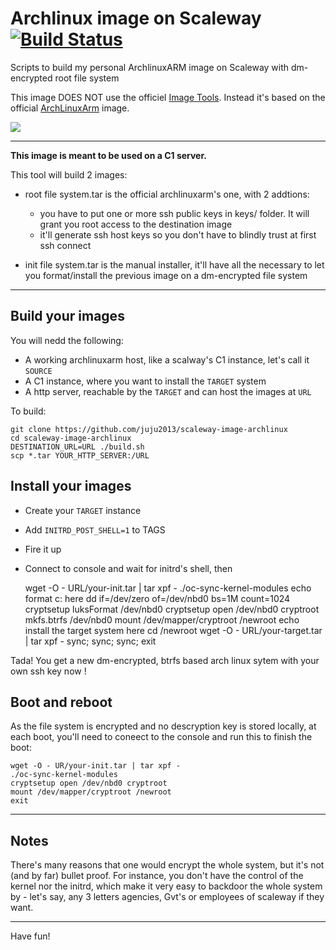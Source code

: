 Archlinux image on Scaleway [![Build Status](https://travis-ci.org/scaleway/image-archlinux.svg?branch=master)](https://travis-ci.org/scaleway/image-archlinux)
===========================

Scripts to build my personal ArchlinuxARM image on Scaleway with dm-encrypted root file system

This image DOES NOT use the officiel [Image Tools](https://github.com/scaleway/image-tools). Instead it's based on the official [ArchLinuxArm](http://archlinuxarm.org/) image.

<img src="http://archlinuxarm.org/sites/default/files/wikilogo_0_0.png" />

---

**This image is meant to be used on a C1 server.**

This tool will build 2 images:

  * root file system.tar is the official archlinuxarm's one, with 2 addtions:
    * you have to put one or more ssh public keys in keys/ folder. It will grant you root access to the destination image
    * it'll generate ssh host keys so you don't have to blindly trust at first ssh connect

  * init file system.tar is the manual installer, it'll have all the necessary to let you format/install the previous image on a dm-encrypted file system

---

Build your images
----------

You will nedd the following:

* A working archlinuxarm host, like a scalway's C1 instance, let's call it ``SOURCE``
* A C1 instance, where you want to install the ``TARGET`` system
* A http server, reachable by the ``TARGET`` and can host the images at ``URL``

To build:

    git clone https://github.com/juju2013/scaleway-image-archlinux
    cd scaleway-image-archlinux
    DESTINATION_URL=URL ./build.sh
    scp *.tar YOUR_HTTP_SERVER:/URL

Install your images
-----------

  * Create your ``TARGET`` instance
  * Add ``INITRD_POST_SHELL=1`` to TAGS
  * Fire it up
  * Connect to console and wait for initrd's shell, then


    wget -O - URL/your-init.tar | tar xpf -
    ./oc-sync-kernel-modules
    echo format c: here
    dd if=/dev/zero of=/dev/nbd0 bs=1M count=1024
    cryptsetup luksFormat /dev/nbd0
    cryptsetup open /dev/nbd0 cryptroot
    mkfs.btrfs /dev/nbd0
    mount /dev/mapper/cryptroot /newroot
    echo install the target system here
    cd /newroot
    wget -O - URL/your-target.tar | tar xpf -
    sync; sync; sync; exit


Tada! You get a new dm-encrypted, btrfs based arch linux sytem with your own ssh key now !

Boot and reboot
-------
As the file system is encrypted and no descryption key is stored locally, at each boot, you'll need to coneect to the console and run this to finish the boot:


    wget -O - UR/your-init.tar | tar xpf -
    ./oc-sync-kernel-modules
    cryptsetup open /dev/nbd0 cryptroot
    mount /dev/mapper/cryptroot /newroot
    exit



---

Notes
-----
There's many reasons that one would encrypt the whole system, but it's not (and by far) bullet proof. For instance, you don't have the control of the kernel nor the initrd, which make it very easy to backdoor the whole system by - let's say, any 3 letters agencies, Gvt's or employees of scaleway if they want.

---

Have fun!
